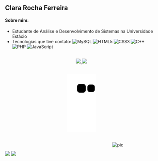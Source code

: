 ## Clara Rocha Ferreira

#### Sobre mim:  
- Estudante de Análise e Desenvolvimento de Sistemas na Universidade Estácio
- Tecnologias que tive contato:
![MySQL](https://img.shields.io/badge/-MySQL-5299cc?style=flat-square&logo=mysql)
![HTML5](https://img.shields.io/badge/-HTML5-E34F26?style=flat-square&logo=html5&logoColor=white)
![CSS3](https://img.shields.io/badge/-CSS3-1572B6?style=flat-square&logo=css3)
![C++](https://img.shields.io/badge/-C,%20C%2B%2B-54778c?style=flat-square&logo=c%2B%2B)
![PHP](https://img.shields.io/badge/-PHP-1a165f?style=flat-square&logo=php)
![JavaScript](https://img.shields.io/badge/-JavaScript-9e7e15?style=flat-square&logo=javascript)

<br>
<div align="center">
  <a href="https://github.com/FerreiraClara">
  <img width="47%" src="https://github-readme-stats.vercel.app/api?username=FerreiraClara&show_icons=true&theme=tokyonight&include_all_commits=true&count_private=true"/>
  <img width="47%" src="https://github-readme-stats.vercel.app/api/top-langs/?username=FerreiraClara&layout=compact&langs_count=7&theme=tokyonight"/>
</div><br>
  
<div align="center">
  
  ![Snake animation](https://github.com/rafaballerini/rafaballerini/blob/output/github-contribution-grid-snake.svg)
  
</div>
  
<div style="display: inline_block"><br>
  <img align=right alt="pic" height="150" width="150" src="https://cdn.discordapp.com/attachments/734962641277288458/1040673278571851867/gif.gif">
</div>
  
  ##
 
<div> 
  <a href = "mailto:ferreira.clararf@gmail.com"><img src="https://img.shields.io/badge/-Gmail-%23333?style=for-the-badge&logo=gmail&logoColor=white" target="_blank"></a>
  <a href="https://www.linkedin.com/in/clararochaferreira/" target="_blank"><img src="https://img.shields.io/badge/-LinkedIn-%230077B5?style=for-the-badge&logo=linkedin&logoColor=white" target="_blank"></a>  
</div>
